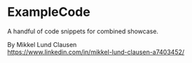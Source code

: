# ExampleCode
A handful of code snippets for combined showcase.

By Mikkel Lund Clausen<br>
https://www.linkedin.com/in/mikkel-lund-clausen-a7403452/
